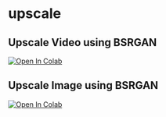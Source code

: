 # upscale
## Upscale Video using BSRGAN<br>
[![Open In Colab](https://colab.research.google.com/assets/colab-badge.svg)](https://colab.research.google.com/github/bmox/upscale/blob/main/BSRGAN.ipynb)<br>
## Upscale Image using BSRGAN<br>
[![Open In Colab](https://colab.research.google.com/assets/colab-badge.svg)](https://colab.research.google.com/github/bmox/upscale/blob/main/BSRGAN_photo.ipynb)
